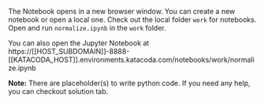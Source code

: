 The Notebook opens in a new browser window. You can create a new notebook or open a local one. Check out the local folder `work` for notebooks. Open and run `normalize.ipynb` in the `work` folder.

You can also open the Jupyter Notebook at https://[[HOST_SUBDOMAIN]]-8888-[[KATACODA_HOST]].environments.katacoda.com/notebooks/work/normalize.ipynb

**Note:**
There are placeholder(s) to write python code. If you need any help, you can checkout solution tab.
